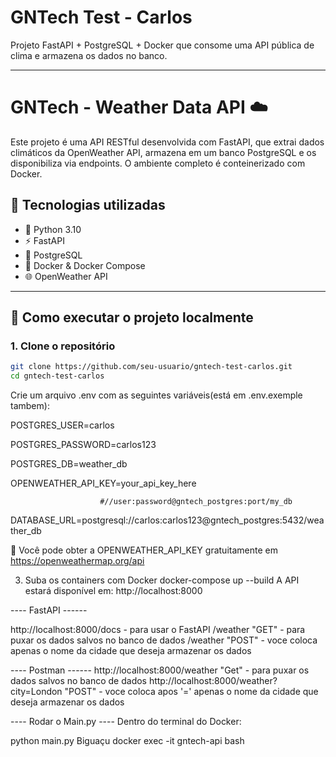 # GNTech Test - Carlos

Projeto FastAPI + PostgreSQL + Docker que consome uma API pública de clima e armazena os dados no banco.

---

# GNTech - Weather Data API ☁️

Este projeto é uma API RESTful desenvolvida com FastAPI, que extrai dados climáticos da OpenWeather API, armazena em um banco PostgreSQL e os disponibiliza via endpoints. O ambiente completo é conteinerizado com Docker.

## 🔧 Tecnologias utilizadas

- 🐍 Python 3.10
- ⚡ FastAPI
- 🐘 PostgreSQL
- 🐳 Docker & Docker Compose
- 🌐 OpenWeather API

---

## 🚀 Como executar o projeto localmente

### 1. Clone o repositório

```bash
git clone https://github.com/seu-usuario/gntech-test-carlos.git
cd gntech-test-carlos
```
Crie um arquivo .env com as seguintes variáveis(está em .env.exemple tambem):

POSTGRES_USER=carlos

POSTGRES_PASSWORD=carlos123

POSTGRES_DB=weather_db

OPENWEATHER_API_KEY=your_api_key_here

                        #//user:password@gntech_postgres:port/my_db
DATABASE_URL=postgresql://carlos:carlos123@gntech_postgres:5432/weather_db

🔑 Você pode obter a OPENWEATHER_API_KEY gratuitamente em https://openweathermap.org/api


3. Suba os containers com Docker
docker-compose up --build
A API estará disponível em: http://localhost:8000

---- FastAPI ------

http://localhost:8000/docs - para usar o FastAPI
/weather "GET" - para puxar os dados salvos no banco de dados
/weather "POST" - voce coloca apenas o nome da cidade que deseja armazenar os dados

---- Postman ------
http://localhost:8000/weather "Get" - para puxar os dados salvos no banco de dados
http://localhost:8000/weather?city=London "POST" - voce coloca apos '=' apenas o nome da cidade que deseja armazenar os dados

---- Rodar o Main.py ----
Dentro do terminal do Docker:

python main.py Biguaçu
docker exec -it gntech-api bash


